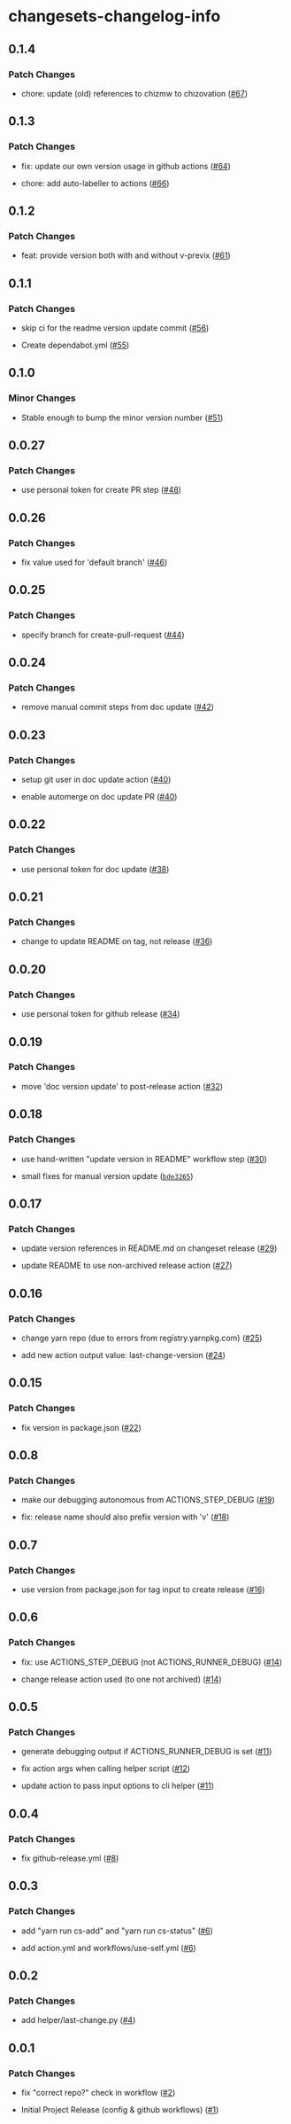 # changesets-changelog-info

## 0.1.4

### Patch Changes

- chore: update (old) references to chizmw to chizovation ([#67](https://github.com/chizovation/changesets-changelog-info/pull/67))

## 0.1.3

### Patch Changes

- fix: update our own version usage in github actions ([#64](https://github.com/chizovation/changesets-changelog-info/pull/64))

- chore: add auto-labeller to actions ([#66](https://github.com/chizovation/changesets-changelog-info/pull/66))

## 0.1.2

### Patch Changes

- feat: provide version both with and without v-previx ([#61](https://github.com/chizovation/changesets-changelog-info/pull/61))

## 0.1.1

### Patch Changes

- skip ci for the readme version update commit ([#56](https://github.com/chizovation/changesets-changelog-info/pull/56))

- Create dependabot.yml ([#55](https://github.com/chizovation/changesets-changelog-info/pull/55))

## 0.1.0

### Minor Changes

- Stable enough to bump the minor version number ([#51](https://github.com/chizovation/changesets-changelog-info/pull/51))

## 0.0.27

### Patch Changes

- use personal token for create PR step ([#48](https://github.com/chizovation/changesets-changelog-info/pull/48))

## 0.0.26

### Patch Changes

- fix value used for 'default branch' ([#46](https://github.com/chizovation/changesets-changelog-info/pull/46))

## 0.0.25

### Patch Changes

- specify branch for create-pull-request ([#44](https://github.com/chizovation/changesets-changelog-info/pull/44))

## 0.0.24

### Patch Changes

- remove manual commit steps from doc update ([#42](https://github.com/chizovation/changesets-changelog-info/pull/42))

## 0.0.23

### Patch Changes

- setup git user in doc update action ([#40](https://github.com/chizovation/changesets-changelog-info/pull/40))

- enable automerge on doc update PR ([#40](https://github.com/chizovation/changesets-changelog-info/pull/40))

## 0.0.22

### Patch Changes

- use personal token for doc update ([#38](https://github.com/chizovation/changesets-changelog-info/pull/38))

## 0.0.21

### Patch Changes

- change to update README on tag, not release ([#36](https://github.com/chizovation/changesets-changelog-info/pull/36))

## 0.0.20

### Patch Changes

- use personal token for github release ([#34](https://github.com/chizovation/changesets-changelog-info/pull/34))

## 0.0.19

### Patch Changes

- move 'doc version update' to post-release action ([#32](https://github.com/chizovation/changesets-changelog-info/pull/32))

## 0.0.18

### Patch Changes

- use hand-written "update version in README" workflow step ([#30](https://github.com/chizovation/changesets-changelog-info/pull/30))

- small fixes for manual version update ([`bde3265`](https://github.com/chizovation/changesets-changelog-info/commit/bde32658dc555e6829a5aa224afb4640568f9c8c))

## 0.0.17

### Patch Changes

- update version references in README.md on changeset release ([#29](https://github.com/chizovation/changesets-changelog-info/pull/29))

- update README to use non-archived release action ([#27](https://github.com/chizovation/changesets-changelog-info/pull/27))

## 0.0.16

### Patch Changes

- change yarn repo (due to errors from registry.yarnpkg.com) ([#25](https://github.com/chizovation/changesets-changelog-info/pull/25))

- add new action output value: last-change-version ([#24](https://github.com/chizovation/changesets-changelog-info/pull/24))

## 0.0.15

### Patch Changes

- fix version in package.json ([#22](https://github.com/chizovation/changesets-changelog-info/pull/22))

## 0.0.8

### Patch Changes

- make our debugging autonomous from ACTIONS_STEP_DEBUG ([#19](https://github.com/chizovation/changesets-changelog-info/pull/19))

- fix: release name should also prefix version with 'v' ([#18](https://github.com/chizovation/changesets-changelog-info/pull/18))

## 0.0.7

### Patch Changes

- use version from package.json for tag input to create release ([#16](https://github.com/chizovation/changesets-changelog-info/pull/16))

## 0.0.6

### Patch Changes

- fix: use ACTIONS_STEP_DEBUG (not ACTIONS_RUNNER_DEBUG) ([#14](https://github.com/chizovation/changesets-changelog-info/pull/14))

- change release action used (to one not archived) ([#14](https://github.com/chizovation/changesets-changelog-info/pull/14))

## 0.0.5

### Patch Changes

- generate debugging output if ACTIONS_RUNNER_DEBUG is set ([#11](https://github.com/chizovation/changesets-changelog-info/pull/11))

- fix action args when calling helper script ([#12](https://github.com/chizovation/changesets-changelog-info/pull/12))

- update action to pass input options to cli helper ([#11](https://github.com/chizovation/changesets-changelog-info/pull/11))

## 0.0.4

### Patch Changes

- fix github-release.yml ([#8](https://github.com/chizovation/changesets-changelog-info/pull/8))

## 0.0.3

### Patch Changes

- add "yarn run cs-add" and "yarn run cs-status" ([#6](https://github.com/chizovation/changesets-changelog-info/pull/6))

- add action.yml and workflows/use-self.yml ([#6](https://github.com/chizovation/changesets-changelog-info/pull/6))

## 0.0.2

### Patch Changes

- add helper/last-change.py ([#4](https://github.com/chizovation/changesets-changelog-info/pull/4))

## 0.0.1

### Patch Changes

- fix "correct repo?" check in workflow ([#2](https://github.com/chizovation/changesets-changelog-info/pull/2))

- Initial Project Release (config & github workflows) ([#1](https://github.com/chizovation/changesets-changelog-info/pull/1))
